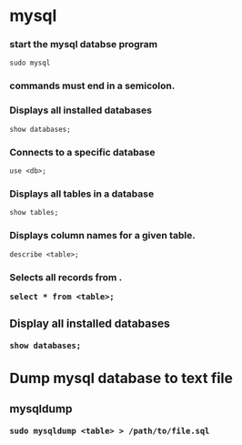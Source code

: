# mysql 

### start the mysql databse program
```
sudo mysql 
```
### commands must end in a semicolon.
### Displays all installed databases
```
show databases;
```

### Connects to a specific database
```
use <db>;
```

### Displays all tables in a database
```
show tables;
```

### Displays column names for a given table.
```
describe <table>;
```

### Selects all records from <table>.
```
select * from <table>;
```

### Display all installed databases 
```
show databases;
```

## Dump mysql database to text file
### mysqldump
```
sudo mysqldump <table> > /path/to/file.sql
```
